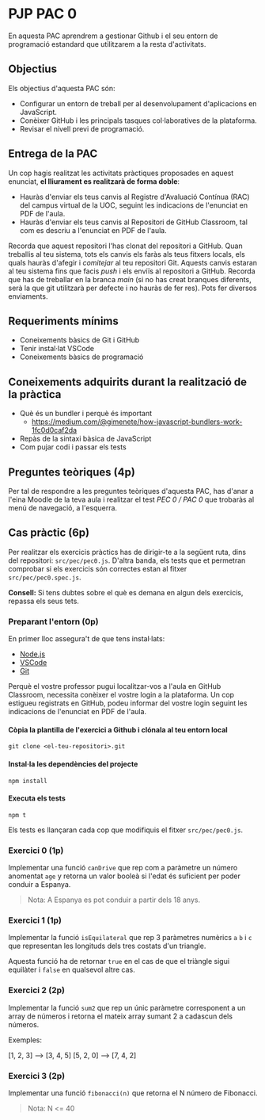 # PJP PAC 0

En aquesta PAC aprendrem a gestionar Github i el seu entorn de programació estandard que utilitzarem a la resta d'activitats.

## Objectius

Els objectius d'aquesta PAC són:

- Configurar un entorn de treball per al desenvolupament d'aplicacions en JavaScript.
- Conèixer GitHub i les principals tasques col·laboratives de la plataforma.
- Revisar el nivell previ de programació.

## Entrega de la PAC

Un cop hagis realitzat les activitats pràctiques proposades en aquest enunciat, **el lliurament es realitzarà de forma doble**:

- Hauràs d'enviar els teus canvis al Registre d'Avaluació Contínua (RAC) del campus virtual de la UOC, seguint les indicacions de l'enunciat en PDF de l'aula.
- Hauràs d'enviar els teus canvis al Repositori de GitHub Classroom, tal com es descriu a l'enunciat en PDF de l'aula.

Recorda que aquest repositori l'has clonat del repositori a GitHub. Quan treballis al teu sistema, tots els canvis els faràs als teus fitxers locals, els quals hauràs d'afegir i _comitejar_ al teu repositori Git. Aquests canvis estaran al teu sistema fins que facis _push_ i els enviïs al repositori a GitHub. Recorda que has de treballar en la branca _main_ (si no has creat branques diferents, serà la que git utilitzarà per defecte i no hauràs de fer res). Pots fer diversos enviaments.

## Requeriments mínims

- Coneixements bàsics de Git i GitHub
- Tenir instal·lat VSCode
- Coneixements bàsics de programació

## Coneixements adquirits durant la realització de la pràctica

- Què és un bundler i perquè és important
  - https://medium.com/@gimenete/how-javascript-bundlers-work-1fc0d0caf2da
- Repàs de la sintaxi bàsica de JavaScript
- Com pujar codi i passar els tests

## Preguntes teòriques (4p)

Per tal de respondre a les preguntes teòriques d'aquesta PAC, has d'anar a l'eina Moodle de la teva aula i realitzar el test _PEC 0 / PAC 0_ que trobaràs al menú de navegació, a l'esquerra.

## Cas pràctic (6p)

Per realitzar els exercicis pràctics has de dirigir-te a la següent ruta, dins del repositori: `src/pec/pec0.js`.
D'altra banda, els tests que et permetran comprobar si els exercicis són correctes estan al fitxer `src/pec/pec0.spec.js`.

**Consell:** Si tens dubtes sobre el què es demana en algun dels exercicis, repassa els seus tets.

### Preparant l'entorn (0p)

En primer lloc assegura't de que tens instal·lats:

- [Node.js](https://nodejs.org/es/)
- [VSCode](https://code.visualstudio.com/)
- [Git](https://git-scm.com/)

Perquè el vostre professor pugui localitzar-vos a l'aula en GitHub Classroom, necessita conèixer el vostre login a la plataforma. Un cop estigueu registrats en GitHub, podeu informar del vostre login seguint les indicacions de l'enunciat en PDF de l'aula.

#### Còpia la plantilla de l'exercici a Github i clónala al teu entorn local

```
git clone <el-teu-repositori>.git
```

#### Instal·la les dependències del projecte 

```
npm install
```

#### Executa els tests

```
npm t
```

Els tests es llançaran cada cop que modifiquis el fitxer `src/pec/pec0.js`.

### Exercici 0 (1p)

Implementar una funció `canDrive` que rep com a paràmetre un número anomentat `age` y retorna un valor booleà si l'edat és suficient per poder conduir a Espanya.

> Nota: A Espanya es pot conduir a partir dels 18 anys.

### Exercici 1 (1p)

Implementar la funció `isEquilateral` que rep 3 paràmetres numèrics `a` `b` i `c` que representan les longituds dels tres costats d'un triangle.

Aquesta funció ha de retornar `true` en el cas de que el triàngle sigui equilàter i `false` en qualsevol altre cas.
 
### Exercici 2 (2p)

Implementar la funció `sum2` que rep un únic paràmetre corresponent a un array de números i retorna el mateix array sumant 2 a cadascun dels números.

Exemples:

[1, 2, 3] --> [3, 4, 5]
[5, 2, 0] --> [7, 4, 2]

### Exercici 3 (2p)

Implementar una funció `fibonacci(n)` que retorna el N número de Fibonacci.


> Nota: N <= 40
